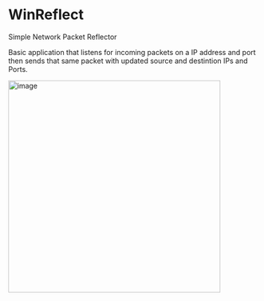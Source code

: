 # WinReflect
Simple Network Packet Reflector

Basic application that listens for incoming packets on a IP address and port then sends that same packet with updated source and destintion IPs and Ports.

<img width="425" alt="image" src="https://github.com/Flinterpop/WinReflect/assets/139028622/af18dfef-7cc9-48d5-804b-8cfc0b717565">
